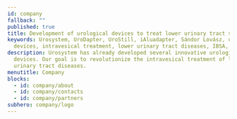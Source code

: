 ```yaml
---
id: company
fallback: ""
published: true
title: Development of urological devices to treat lower urinary tract symptoms
keywords: Urosystem, UroDapter, UroStill, iAluadapter, Sándor Lovász, urological
  devices, intravesical treatment, lower urinary tract diseases, IBSA, Uro-Pro
description: Urosystem has already developed several innovative urological
  devices. Our goal is to revolutionize the intravesical treatment of lower
  urinary tract diseases.
menutitle: Company
blocks:
  - id: company/about
  - id: company/contacts
  - id: company/partners
subhero: company/logo
---
```

